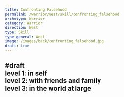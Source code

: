 ```yaml
---
title: Confronting Falsehood
permalink: /warrior/west/skill/confronting_falsehood
archetype: Warrior
category: Warrior
direction: West
type: Skill
type_general: West
image: /images/back/confronting_falsehood.jpg
draft: true
---
```

#draft   
level 1: in self  
level 2: with friends and family  
level 3: in the world at large
---
